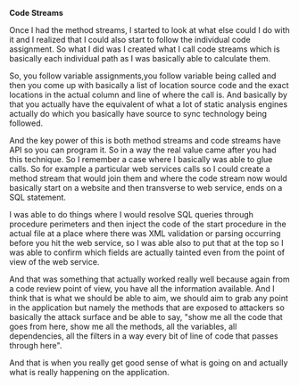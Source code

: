 **Code Streams**

Once I had the method streams, I started to look at what else could I do with it and I realized that I could also start to follow the individual code assignment. So what I did was I created what I call code streams which is basically each individual path as I was basically able to calculate them. 

So, you follow variable assignments,you follow variable being called and then you come up with basically a list of location source code and the exact locations in the actual column and line of where the call is. And basically by that you actually have the equivalent of what a lot of static analysis engines actually do which you basically have source to sync technology being followed.

And the key power of this is both method streams and code streams have API so you can program it. So in a way the real value came after you had this technique. So I remember a case where I basically was able to glue calls. So for example a particular web services calls so I could create a method stream that would join them and where the code stream now would basically start on a website and then transverse to web service, ends on a SQL statement. 

I was able to do things where I would resolve SQL queries through procedure perimeters and then inject the code of the start procedure in the actual file at a place where there was XML validation or parsing occurring before you hit the web service, so I was able also to put that at the top so I was able to confirm which fields are actually tainted even from the point of view of the web service.

And that was something that actually worked really well because again from a code review point of view, you have all the information available. And I think that is what we should be able to aim, we should aim to grab any point in the application but namely the methods that are exposed to attackers so basically the attack surface and be able to say, "show me all the code that goes from here, show me all the methods, all the variables, all dependencies, all the filters in a way every bit of line of code that passes through here". 

And that is when you really get good sense of what is going on and actually what is really happening on the application.